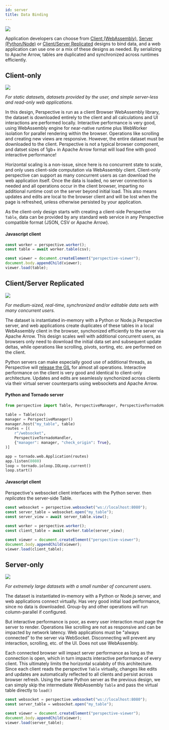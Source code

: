 ```yaml
---
id: server
title: Data Binding
---
```


<img src="/svg/architecture.svg"></svg>

Application developers can choose from [Client (WebAssembly)](#client-only),
[Server (Python/Node)](#server-only) or
[Client/Server Replicated](#clientserver-replicated) designs to bind data, and a
web application can use one or a mix of these designs as needed. By serializing
to Apache Arrow, tables are duplicated and synchronized across runtimes
efficiently.

## Client-only

<img src="/svg/architecture.sub1.svg"></svg>

_For static datasets, datasets provided by the user, and simple server-less and
read-only web applications._

In this design, Perspective is run as a client Browser WebAssembly library, the
dataset is downloaded entirely to the client and all calculations and UI
interactions are performed locally. Interactive performance is very good, using
WebAssembly engine for near-native runtime plus WebWorker isolation for parallel
rendering within the browser. Operations like scrolling and creating new views
are responsive. However, the entire dataset must be downloaded to the client.
Perspective is not a typical browser component, and datset sizes of 1gb+ in
Apache Arrow format will load fine with good interactive performance!

Horizontal scaling is a non-issue, since here is no concurrent state to scale,
and only uses client-side computation via WebAssembly client. Client-only
perspective can support as many concurrent users as can download the web
application itself. Once the data is loaded, no server connection is needed and
all operations occur in the client browser, imparting no additional runtime cost
on the server beyond initial load. This also means updates and edits are local
to the browser client and will be lost when the page is refreshed, unless
otherwise persisted by your application.

As the client-only design starts with creating a client-side Perspective
`Table`, data can be provided by any standard web service in any Perspective
compatible format (JSON, CSV or Apache Arrow).

#### Javascript client

```javascript
const worker = perspective.worker();
const table = await worker.table(csv);

const viewer = document.createElement("perspective-viewer");
document.body.appendChild(viewer);
viewer.load(table);
```

## Client/Server Replicated

<img src="/svg/architecture.sub3.svg"></svg>

_For medium-sized, real-time, synchronized and/or editable data sets with many
concurrent users._

The dataset is instantiated in-memory with a Python or Node.js Perspective
server, and web applications create duplicates of these tables in a local
WebAssembly client in the browser, synchonized efficiently to the server via
Apache Arrow. This design scales well with additional concurrent users, as
browsers only need to download the initial data set and subsequent update
deltas, while operations like scrolling, pivots, sorting, etc. are performed on
the client.

Python servers can make especially good use of additional threads, as
Perspective will
[release the GIL](http://localhost:3000/docs/md/python.html#async-mode) for
almost all operations. Interactive performance on the client is very good and
identical to client-only architecture. Updates and edits are seamlessly
synchonized across clients via their virtual server counterparts using
websockets and Apache Arrow.

#### Python and Tornado server

```python
from perspective import Table, PerspectiveManager, PerspectiveTornadoHandler

table = Table(csv)
manager = PerspectiveManager()
manager.host("my_table", table)
routes = [(
    r"/websocket",
    PerspectiveTornadoHandler,
    {"manager": manager, "check_origin": True},
)]

app = tornado.web.Application(routes)
app.listen(8080)
loop = tornado.ioloop.IOLoop.current()
loop.start()
```

#### Javascript client

Perspective's websocket client interfaces with the Python server. then
_replicates_ the server-side Table.

```javascript
const websocket = perspective.websocket("ws://localhost:8080");
const server_table = websocket.open("my_table");
const server_view = await server_table.view();

const worker = perspective.worker();
const client_table = await worker.table(server_view);

const viewer = document.createElement("perspective-viewer");
document.body.appendChild(viewer);
viewer.load(client_table);
```

## Server-only

<img src="/svg/architecture.sub2.svg"></svg>

_For extremely large datasets with a small number of concurrent users._

The dataset is instantiated in-memory with a Python or Node.js server, and web
applications connect virtually. Has very good initial load performance, since no
data is downloaded. Group-by and other operations will run column-parallel if
configured.

But interactive performance is poor, as every user interaction must page the
server to render. Operations like scrolling are not as responsive and can be
impacted by network latency. Web applications must be "always connected" to the
server via WebSocket. Disconnecting will prevent any interaction, scrolling,
etc. of the UI. Does not use WebAssembly.

Each connected browser will impact server performance as long as the connection
is open, which in turn impacts interactive performance of every client. This
ultimately limits the horizontal scalabity of this architecture. Since each
client reads the perspective `Table` virtually, changes like edits and updates
are automatically reflected to all clients and persist across browser refresh.
Using the same Python server as the previous design, we can simply skip the
intermediate WebAssembly `Table` and pass the virtual table directly to `load()`

```javascript
const websocket = perspective.websocket("ws://localhost:8080");
const server_table = websocket.open("my_table");

const viewer = document.createElement("perspective-viewer");
document.body.appendChild(viewer);
viewer.load(server_table);
```

